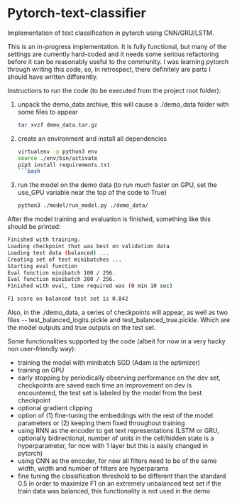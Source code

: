 # Pytorch-text-classifier
Implementation of text classification in pytorch using CNN/GRU/LSTM.

This is an in-progress implementation. It is fully functional, but  many of the settings are 
currently hard-coded and it needs some serious refactoring before it can be reasonably useful to
the community. I was learning pytorch through writing this code, so, in retrospect, there definitely are parts I should have written differently.

Instructions to run the code (to be executed from the project root folder):
1) unpack the demo_data archive, this will cause a ./demo_data folder with some files to appear
   ```bash
   tar xvzf demo_data.tar.gz
   ```
2) create an environment and install all dependencies
   ```bash
   virtualenv -p python3 env
   source ./env/bin/activate
   pip3 install requirements.txt
   ```bash
3) run the model on the demo data (to run much faster on GPU, set the use_GPU variable near the top of the code to True)
   ```bash
   python3 ./model/run_model.py ./demo_data/
   ```
 After the model training and evaluation is finished, something like this should be printed:

```bash
Finished with training.
Loading checkpoint that was best on validation data
Loading test data (balanced) ...
Creating set of test minibatches ...
Starting eval function
Eval function minibatch 100 / 256.
Eval function minibatch 200 / 256.
Finished with eval, time required was (0 min 10 sec) 

F1 score on balanced test set is 0.842

```


Also, in the ./demo_data, a series of checkpoints will appear, as well as two files -- test_balanced_logits.pickle and test_balanced_true.pickle. Which are the model outputs and true outputs on the test set.

Some functionalities supported by the code (albeit for now in a very hacky non user-friendly way):
- training the model with minibatch SGD (Adam is the optimizer)
- training on GPU
- early stopping by periodically observing performance on the dev set, checkpoints are saved each time an improvement on dev is encountered, the test set is labeled by the model from the best checkpoint
- optional gradient clipping
- option of (1) fine-tuning the embeddings with the rest of the model parameters or (2) keeping them fixed throughout training
- using RNN as the encoder to get text representations (LSTM or GRU, optionally bidirectional, number of units in the cell/hidden state is a hyperparameter, for now with 1 layer but this is easily changed in pytorch)
- using CNN as the encoder, for now all filters need to be of the same width, width and number of filters are hyperparams
- fine tuning the classification threshold to be different than the standard 0.5 in order to maximize F1 on an extremely unbalanced test set if the train data was balanced, this functionality is not used in the demo
